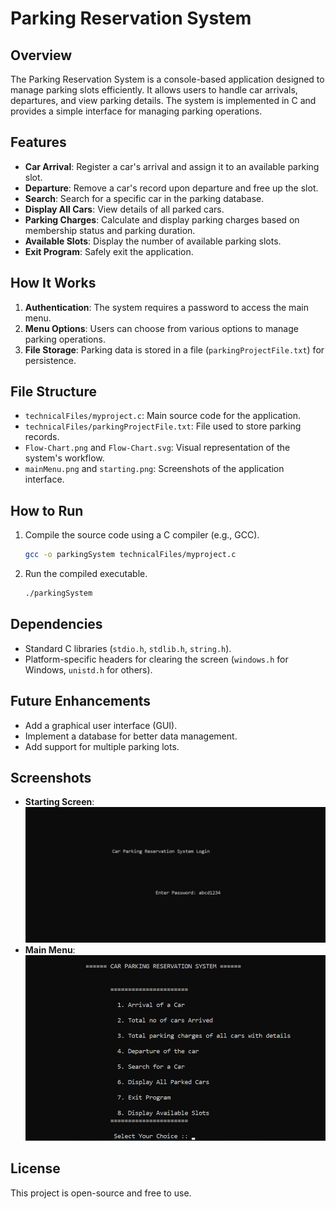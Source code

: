 # Parking Reservation System

## Overview
The Parking Reservation System is a console-based application designed to manage parking slots efficiently. It allows users to handle car arrivals, departures, and view parking details. The system is implemented in C and provides a simple interface for managing parking operations.

## Features
- **Car Arrival**: Register a car's arrival and assign it to an available parking slot.
- **Departure**: Remove a car's record upon departure and free up the slot.
- **Search**: Search for a specific car in the parking database.
- **Display All Cars**: View details of all parked cars.
- **Parking Charges**: Calculate and display parking charges based on membership status and parking duration.
- **Available Slots**: Display the number of available parking slots.
- **Exit Program**: Safely exit the application.

## How It Works
1. **Authentication**: The system requires a password to access the main menu.
2. **Menu Options**: Users can choose from various options to manage parking operations.
3. **File Storage**: Parking data is stored in a file (`parkingProjectFile.txt`) for persistence.

## File Structure
- `technicalFiles/myproject.c`: Main source code for the application.
- `technicalFiles/parkingProjectFile.txt`: File used to store parking records.
- `Flow-Chart.png` and `Flow-Chart.svg`: Visual representation of the system's workflow.
- `mainMenu.png` and `starting.png`: Screenshots of the application interface.

## How to Run
1. Compile the source code using a C compiler (e.g., GCC).
   ```bash
   gcc -o parkingSystem technicalFiles/myproject.c
   ```
2. Run the compiled executable.
   ```bash
   ./parkingSystem
   ```

## Dependencies
- Standard C libraries (`stdio.h`, `stdlib.h`, `string.h`).
- Platform-specific headers for clearing the screen (`windows.h` for Windows, `unistd.h` for others).

## Future Enhancements
- Add a graphical user interface (GUI).
- Implement a database for better data management.
- Add support for multiple parking lots.

## Screenshots
- **Starting Screen**: ![Starting Screen](starting.png)
- **Main Menu**: ![Main Menu](mainMenu.png)

## License
This project is open-source and free to use.